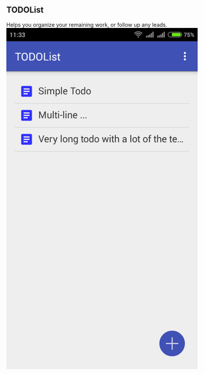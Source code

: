 ## TODOList ##
Helps you organize your remaining work, or follow up any leads.
![App](https://github.com/faizanayubi/TODOList/blob/master/app/src/main/res/assets/Screenshot_2015-07-16-11-33-55.png?raw=true)
